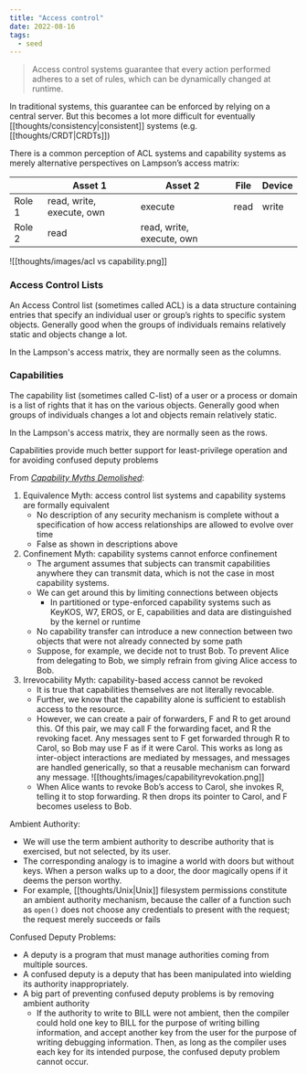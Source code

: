 ```yaml
---
title: "Access control"
date: 2022-08-16
tags:
  - seed
---
```


> Access control systems guarantee that every action performed adheres to a set of rules, which can be dynamically changed at runtime.

In traditional systems, this guarantee can be enforced by relying on a central server. But this becomes a lot more difficult for eventually [[thoughts/consistency|consistent]] systems (e.g. [[thoughts/CRDT|CRDTs]])

There is a common perception of ACL systems and capability systems as merely alternative perspectives on Lampson’s access matrix:

|        | Asset 1                   | Asset 2                   | File | Device |
| ------ | ------------------------- | ------------------------- | ---- | ------ |
| Role 1 | read, write, execute, own | execute                   | read | write  |
| Role 2 | read                      | read, write, execute, own |      |        |

![[thoughts/images/acl vs capability.png]]

### Access Control Lists

An Access Control list (sometimes called ACL) is a data structure containing entries that specify an individual user or group’s rights to specific system objects. Generally good when the groups of individuals remains relatively static and objects change a lot.

In the Lampson's access matrix, they are normally seen as the columns.

### Capabilities

The capability list (sometimes called C-list) of a user or a process or domain is a list of rights that it has on the various objects. Generally good when groups of individuals changes a lot and objects remain relatively static.

In the Lampson's access matrix, they are normally seen as the rows.

Capabilities provide much better support for least-privilege operation and for avoiding confused deputy problems

From _[Capability Myths Demolished](https://srl.cs.jhu.edu/pubs/SRL2003-02.pdf)_:

1. Equivalence Myth: access control list systems and capability systems are formally equivalent
   - No description of any security mechanism is complete without a specification of how access relationships are allowed to evolve over time
   - False as shown in descriptions above
2. Confinement Myth: capability systems cannot enforce confinement
   - The argument assumes that subjects can transmit capabilities anywhere they can transmit data, which is not the case in most capability systems.
   - We can get around this by limiting connections between objects
     - In partitioned or type-enforced capability systems such as KeyKOS, W7, EROS, or E, capabilities and data are distinguished by the kernel or runtime
   - No capability transfer can introduce a new connection between two objects that were not already connected by some path
   - Suppose, for example, we decide not to trust Bob. To prevent Alice from delegating to Bob, we simply refrain from giving Alice access to Bob.
3. Irrevocability Myth: capability-based access cannot be revoked
   - It is true that capabilities themselves are not literally revocable.
   - Further, we know that the capability alone is sufficient to establish access to the resource.
   - However, we can create a pair of forwarders, F and R to get around this. Of this pair, we may call F the forwarding facet, and R the revoking facet. Any messages sent to F get forwarded through R to Carol, so Bob may use F as if it were Carol. This works as long as inter-object interactions are mediated by messages, and messages are handled generically, so that a reusable mechanism can forward any message. ![[thoughts/images/capabilityrevokation.png]]
   - When Alice wants to revoke Bob’s access to Carol, she invokes R, telling it to stop forwarding. R then drops its pointer to Carol, and F becomes useless to Bob.

Ambient Authority:

- We will use the term ambient authority to describe authority that is exercised, but not selected, by its user.
- The corresponding analogy is to imagine a world with doors but without keys. When a person walks up to a door, the door magically opens if it deems the person worthy.
- For example, [[thoughts/Unix|Unix]] filesystem permissions constitute an ambient authority mechanism, because the caller of a function such as `open()` does not choose any credentials to present with the request; the request merely succeeds or fails

Confused Deputy Problems:

- A deputy is a program that must manage authorities coming from multiple sources.
- A confused deputy is a deputy that has been manipulated into wielding its authority inappropriately.
- A big part of preventing confused deputy problems is by removing ambient authority
  - If the authority to write to BILL were not ambient, then the compiler could hold one key to BILL for the purpose of writing billing information, and accept another key from the user for the purpose of writing debugging information. Then, as long as the compiler uses each key for its intended purpose, the confused deputy problem cannot occur.
